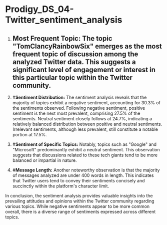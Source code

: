 # **Prodigy_DS_04-Twitter_sentiment_analysis**

1. ## **Most Frequent Topic:** The topic "TomClancyRainbowSix" emerges as the most frequent topic of discussion among the analyzed Twitter data. This suggests a significant level of engagement or interest in this particular topic within the Twitter community.

2. #**Sentiment Distribution:** The sentiment analysis reveals that the majority of topics exhibit a negative sentiment, accounting for 30.3% of the sentiments observed. Following negative sentiment, positive sentiment is the next most prevalent, comprising 27.5% of the sentiments. Neutral sentiment closely follows at 24.7%, indicating a relatively balanced distribution between positive and neutral sentiments. Irrelevant sentiments, although less prevalent, still constitute a notable portion at 17.5%.

3. #**Sentiment of Specific Topics:** Notably, topics such as "Google" and "Microsoft" predominantly exhibit a neutral sentiment. This observation suggests that discussions related to these tech giants tend to be more balanced or impartial in nature.

4. #**Message Length:** Another noteworthy observation is that the majority of messages analyzed are under 400 words in length. This indicates that Twitter users tend to convey their sentiments concisely and succinctly within the platform's character limit.

In conclusion, the sentiment analysis provides valuable insights into the prevailing attitudes and opinions within the Twitter community regarding various topics. While negative sentiments appear to be more common overall, there is a diverse range of sentiments expressed across different topics.
